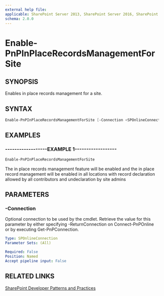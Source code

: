 ```yaml
---
external help file:
applicable: SharePoint Server 2013, SharePoint Server 2016, SharePoint Server 2019, SharePoint Online
schema: 2.0.0
---
```

# Enable-PnPInPlaceRecordsManagementForSite

## SYNOPSIS
Enables in place records management for a site.

## SYNTAX 

```powershell
Enable-PnPInPlaceRecordsManagementForSite [-Connection <SPOnlineConnection>]
```

## EXAMPLES

### ------------------EXAMPLE 1------------------
```powershell
Enable-PnPInPlaceRecordsManagementForSite
```

The in place records management feature will be enabled and the in place record management will be enabled in all locations with record declaration allowed by all contributors and undeclaration by site admins

## PARAMETERS

### -Connection
Optional connection to be used by the cmdlet. Retrieve the value for this parameter by either specifying -ReturnConnection on Connect-PnPOnline or by executing Get-PnPConnection.

```yaml
Type: SPOnlineConnection
Parameter Sets: (All)

Required: False
Position: Named
Accept pipeline input: False
```

## RELATED LINKS

[SharePoint Developer Patterns and Practices](http://aka.ms/sppnp)